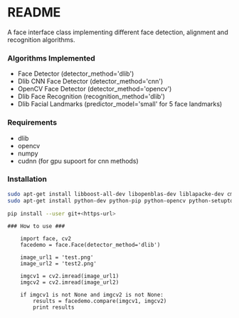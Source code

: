 # README #

A face interface class implementing different face detection, alignment and recognition algorithms.

### Algorithms Implemented ###

* Face Detector (detector_method='dlib')
* Dlib CNN Face Detector (detector_method='cnn')
* OpenCV Face Detector (detector_method='opencv')
* Dlib Face Recognition (recognition_method='dlib')
* Dlib Facial Landmarks (predictor_model='small' for 5 face landmarks)

### Requirements ###

* dlib
* opencv
* numpy
* cudnn (for gpu supoort for cnn methods)

### Installation ###
```sh
sudo apt-get install libboost-all-dev libopenblas-dev liblapacke-dev cmake build-essential
sudo apt-get install python-dev python-pip python-opencv python-setuptools #python-opencv
```
```sh
pip install --user git+<https-url>
```

```
### How to use ###

    import face, cv2
    facedemo = face.Face(detector_method='dlib')

    image_url1 = 'test.png'
    image_url2 = 'test2.png'
    
    imgcv1 = cv2.imread(image_url1)
    imgcv2 = cv2.imread(image_url2)

    if imgcv1 is not None and imgcv2 is not None:
        results = facedemo.compare(imgcv1, imgcv2)
        print results

